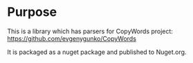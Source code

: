 # Purpose 
This is a library which has parsers for CopyWords project: https://github.com/evgenygunko/CopyWords

It is packaged as a nuget package and published to Nuget.org.